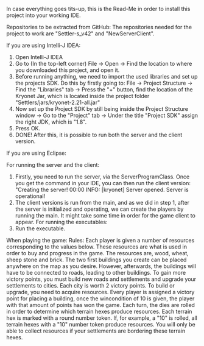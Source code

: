 In case everything goes tits-up, this is the Read-Me in order to install this project into your working IDE.

Repositories to be extracted from GitHub:
The repositories needed for the project to work are "Settler-s_v42" and "NewServerClient".

If you are using Intelli-J IDEA:
1. Open Intelli-J IDEA
2. Go to (In the top-left corner) File -> Open -> Find the location to where you downloaded this project, and open it.
3. Before running anything, we need to import the used libraries and set up the projects SDK. Do this by firstly going to: File -> Project Structure -> Find the "Libraries" tab -> Press the "+" button, find the location of the Kryonet Jar, which is located inside the project folder "Settlers/jars/kryonet-2.21-all.jar"
4. Now set up the Project SDK by still being inside the Project Structure window -> Go to the "Project" tab -> Under the title "Project SDK" assign the right JDK, which is "1.8".
5. Press OK.
6. DONE!
After this, it is possible to run both the server and the client version.

If you are using Eclipse:

For running the server and the client:
1. Firstly, you need to run the server, via the ServerProgramClass. Once you get the command in your IDE, you can then run the client version:
"Creating the server!
00:00  INFO: [kryonet] Server opened.
Server is operational!
2. The client versions is run from the main, and as we did in step 1, after the server is initialized and operating, we can create the players by running the main. It might take some time in order for the game client to appear.
For running the executables:
1. Run the executable.

When playing the game:
Rules:
Each player is given a number of resources corresponding to the values below. These resources are what is used in order to buy and progress in the game. The resources are, wood, wheat, sheep stone and brick.
The two first buildings you create can be placed anywhere on the map as you desire. However, afterwards, the buildings will have to be connected to roads, leading to other buildings.
To gain more victory points, you must build new roads and settlements and upgrade your settlements to cities. Each city is worth 2 victory points. To build or upgrade, you need to acquire resources.
Every player is assigned a victory point for placing a building, once the wincondition of 10 is given, the player with that amount of points has won the game.
Each turn, the dies are rolled in order to determine which terrain hexes produce resources. Each terrain hex is marked with a round number token. If, for example, a "10" is rolled, all terrain hexes with a "10" number token produce resources.
You will only be able to collect resources if your settlements are bordering these terrain hexes.
